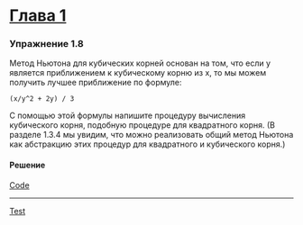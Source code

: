 # [Глава 1](../index.md#Глава-1-Построение-абстракций-с-помощью-процедур)

### Упражнение 1.8
Метод Ньютона для кубических корней основан на том, что если y является приближением к кубическому корню из x, то мы можем получить лучшее приближение по формуле:

`(x/y^2 + 2y) / 3`

С помощью этой формулы напишите процедуру вычисления кубического корня, подобную процедуре для квадратного корня. (В разделе 1.3.4 мы увидим, что можно реализовать общий метод Ньютона как абстракцию этих процедур для квадратного и кубического корня.)

#### Решение
[Code](../../racket/src/chapter01/1_08.rkt)

***

[Test](../../racket/src/chapter01/1_08.rkt)
